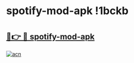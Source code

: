 # spotify-mod-apk !1bckb

# <h2><a href="https://itsg1a.esa.edu.pl?title=spotify-mod-apk&ref=1bckb">🔗👉 🔴 spotify-mod-apk</a></h2>

[![acn](https://github.com/user-attachments/assets/0f9c940e-d8b0-45ae-aac7-cd30a18b3e1c)](https://itsg1a.esa.edu.pl?title=spotify-mod-apk&ref=1bckb)

